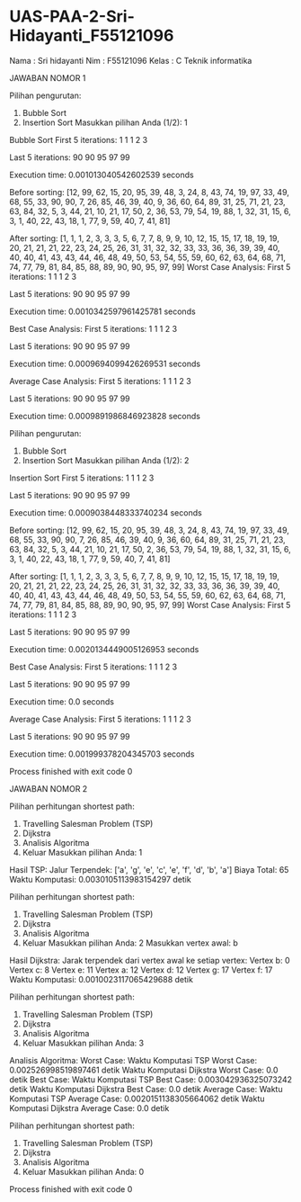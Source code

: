 # UAS-PAA-2-Sri-Hidayanti_F55121096
Nama : Sri hidayanti Nim : F55121096 Kelas : C Teknik informatika

JAWABAN NOMOR 1

Pilihan pengurutan:
1. Bubble Sort
2. Insertion Sort
Masukkan pilihan Anda (1/2): 1

Bubble Sort
First 5 iterations:
1
1
1
2
3

Last 5 iterations:
90
90
95
97
99

Execution time: 0.001013040542602539 seconds

Before sorting:
[12, 99, 62, 15, 20, 95, 39, 48, 3, 24, 8, 43, 74, 19, 97, 33, 49, 68, 55, 33, 90, 90, 7, 26, 85, 46, 39, 40, 9, 36, 60, 64, 89, 31, 25, 71, 21, 23, 63, 84, 32, 5, 3, 44, 21, 10, 21, 17, 50, 2, 36, 53, 79, 54, 19, 88, 1, 32, 31, 15, 6, 3, 1, 40, 22, 43, 18, 1, 77, 9, 59, 40, 7, 41, 81]

After sorting:
[1, 1, 1, 2, 3, 3, 3, 5, 6, 7, 7, 8, 9, 9, 10, 12, 15, 15, 17, 18, 19, 19, 20, 21, 21, 21, 22, 23, 24, 25, 26, 31, 31, 32, 32, 33, 33, 36, 36, 39, 39, 40, 40, 40, 41, 43, 43, 44, 46, 48, 49, 50, 53, 54, 55, 59, 60, 62, 63, 64, 68, 71, 74, 77, 79, 81, 84, 85, 88, 89, 90, 90, 95, 97, 99]
Worst Case Analysis:
First 5 iterations:
1
1
1
2
3

Last 5 iterations:
90
90
95
97
99

Execution time: 0.0010342597961425781 seconds

Best Case Analysis:
First 5 iterations:
1
1
1
2
3

Last 5 iterations:
90
90
95
97
99

Execution time: 0.0009694099426269531 seconds

Average Case Analysis:
First 5 iterations:
1
1
1
2
3

Last 5 iterations:
90
90
95
97
99

Execution time: 0.0009891986846923828 seconds

Pilihan pengurutan:
1. Bubble Sort
2. Insertion Sort
Masukkan pilihan Anda (1/2): 2

Insertion Sort
First 5 iterations:
1
1
1
2
3

Last 5 iterations:
90
90
95
97
99

Execution time: 0.0009038448333740234 seconds

Before sorting:
[12, 99, 62, 15, 20, 95, 39, 48, 3, 24, 8, 43, 74, 19, 97, 33, 49, 68, 55, 33, 90, 90, 7, 26, 85, 46, 39, 40, 9, 36, 60, 64, 89, 31, 25, 71, 21, 23, 63, 84, 32, 5, 3, 44, 21, 10, 21, 17, 50, 2, 36, 53, 79, 54, 19, 88, 1, 32, 31, 15, 6, 3, 1, 40, 22, 43, 18, 1, 77, 9, 59, 40, 7, 41, 81]

After sorting:
[1, 1, 1, 2, 3, 3, 3, 5, 6, 7, 7, 8, 9, 9, 10, 12, 15, 15, 17, 18, 19, 19, 20, 21, 21, 21, 22, 23, 24, 25, 26, 31, 31, 32, 32, 33, 33, 36, 36, 39, 39, 40, 40, 40, 41, 43, 43, 44, 46, 48, 49, 50, 53, 54, 55, 59, 60, 62, 63, 64, 68, 71, 74, 77, 79, 81, 84, 85, 88, 89, 90, 90, 95, 97, 99]
Worst Case Analysis:
First 5 iterations:
1
1
1
2
3

Last 5 iterations:
90
90
95
97
99

Execution time: 0.0020134449005126953 seconds

Best Case Analysis:
First 5 iterations:
1
1
1
2
3

Last 5 iterations:
90
90
95
97
99

Execution time: 0.0 seconds

Average Case Analysis:
First 5 iterations:
1
1
1
2
3

Last 5 iterations:
90
90
95
97
99

Execution time: 0.001999378204345703 seconds

Process finished with exit code 0

JAWABAN NOMOR 2

Pilihan perhitungan shortest path:

1. Travelling Salesman Problem (TSP)
2. Dijkstra
3. Analisis Algoritma
0. Keluar
Masukkan pilihan Anda: 1

Hasil TSP:
Jalur Terpendek: ['a', 'g', 'e', 'c', 'e', 'f', 'd', 'b', 'a']
Biaya Total: 65
Waktu Komputasi: 0.0030105113983154297 detik

Pilihan perhitungan shortest path:
1. Travelling Salesman Problem (TSP)
2. Dijkstra
3. Analisis Algoritma
0. Keluar
Masukkan pilihan Anda: 2
Masukkan vertex awal: b

Hasil Dijkstra:
Jarak terpendek dari vertex awal ke setiap vertex:
Vertex b: 0
Vertex c: 8
Vertex e: 11
Vertex a: 12
Vertex d: 12
Vertex g: 17
Vertex f: 17
Waktu Komputasi: 0.0010023117065429688 detik

Pilihan perhitungan shortest path:
1. Travelling Salesman Problem (TSP)
2. Dijkstra
3. Analisis Algoritma
0. Keluar
Masukkan pilihan Anda: 3

Analisis Algoritma:
Worst Case:
Waktu Komputasi TSP Worst Case: 0.002526998519897461 detik
Waktu Komputasi Dijkstra Worst Case: 0.0 detik
Best Case:
Waktu Komputasi TSP Best Case: 0.003042936325073242 detik
Waktu Komputasi Dijkstra Best Case: 0.0 detik
Average Case:
Waktu Komputasi TSP Average Case: 0.0020151138305664062 detik
Waktu Komputasi Dijkstra Average Case: 0.0 detik

Pilihan perhitungan shortest path:
1. Travelling Salesman Problem (TSP)
2. Dijkstra
3. Analisis Algoritma
0. Keluar
Masukkan pilihan Anda: 0

Process finished with exit code 0
